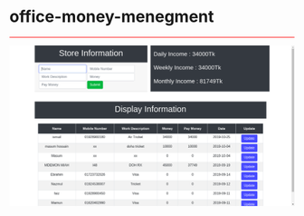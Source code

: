 # office-money-menegment

  <hr style="background:red">

<img src="Screenshot from 2019-10-25 23-11-06.png" alt="account managment" style="height:200px width:100%">
